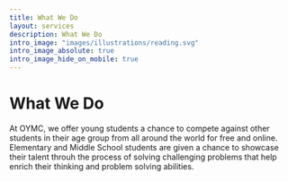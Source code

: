 ```yaml
---
title: What We Do
layout: services
description: What We Do
intro_image: "images/illustrations/reading.svg"
intro_image_absolute: true
intro_image_hide_on_mobile: true
---
```


# What We Do

At OYMC, we offer young students a chance to compete against other students in their age group from all around the world for free and online. Elementary and Middle School students are given a chance to showcase their talent throuh the process of solving challenging problems that help enrich their thinking and problem solving abilities. 
